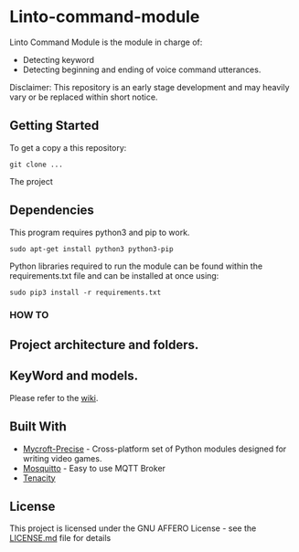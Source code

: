 # Linto-command-module
Linto Command Module is the module in charge of:
* Detecting keyword
* Detecting beginning and ending of voice command utterances.

Disclaimer: This repository is an early stage development and may heavily vary or be replaced within short notice.

## Getting Started

To get a copy a this repository:
```
git clone ...
```

The project 
## Dependencies

This program requires python3 and pip to work.
```
sudo apt-get install python3 python3-pip
```
Python libraries required to run the module can be found within the requirements.txt file and can be installed at once using:
```
sudo pip3 install -r requirements.txt
```

### HOW TO
## Project architecture and folders. 


## KeyWord and models. 
Please refer to the [wiki]().


## Built With

* [Mycroft-Precise](https://www.pygame.org/) - Cross-platform set of Python modules designed for writing video games.
* [Mosquitto](https://mosquitto.org/) - Easy to use MQTT Broker
* [Tenacity]()


## License

This project is licensed under the GNU AFFERO License - see the [LICENSE.md](LICENSE.md) file for details

